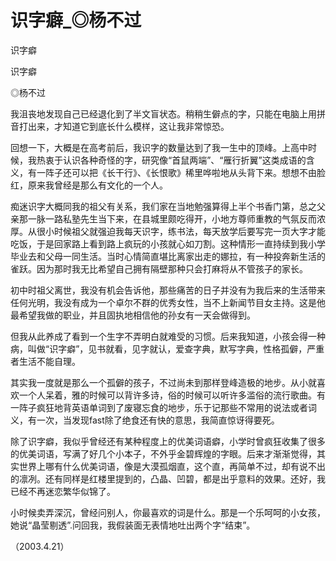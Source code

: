 # 识字癖_◎杨不过

识字癖

识字癖

◎杨不过

我沮丧地发现自己已经退化到了半文盲状态。稍稍生僻点的字，只能在电脑上用拼音打出来，才知道它到底长什么模样，这让我非常惊恐。

回想一下，大概是在高考前后，我识字的数量达到了我一生中的顶峰。上高中时候，我热衷于认识各种奇怪的字，研究像“首鼠两端”、“雁行折翼”这类成语的含义，有一阵子还可以把《长干行》、《长恨歌》稀里哗啦地从头背下来。想想不由脸红，原来我曾经是那么有文化的一个人。

痴迷识字大概同我的祖父有关系，我们家在当地勉强算得上半个书香门第，总之父亲那一脉一路私塾先生当下来，在县城里颇吃得开，小地方尊师重教的气氛反而浓厚。从很小时候祖父就强迫我每天识字，练书法，每天放学后要写完一页大字才能吃饭，于是回家路上看到路上疯玩的小孩就心如刀割。这种情形一直持续到我小学毕业去和父母一同生活。当时心情简直堪比离家出走的娜拉，有一种投奔新生活的雀跃。因为那时我无比希望自己拥有隔壁那种只会打麻将从不管孩子的家长。

初中时祖父离世，我没有机会告诉他，那些痛苦的日子并没有为我后来的生活带来任何光明，我没有成为一个卓尔不群的优秀女性，当不上新闻节目女主持。这是他最希望我做的职业，并且固执地相信他的孙女有一天会做得到。

但我从此养成了看到一个生字不弄明白就难受的习惯。后来我知道，小孩会得一种病，叫做“识字癖”，见书就看，见字就认，爱查字典，默写字典，性格孤僻，严重者生活不能自理。

其实我一度就是那么一个孤僻的孩子，不过尚未到那样登峰造极的地步。从小就喜欢一个人呆着，雅的时候可以背许多诗，俗的时候可以听许多滥俗的流行歌曲。有一阵子疯狂地背英语单词到了废寝忘食的地步，乐于记那些不常用的说法或者词义，有一次，当发现fast除了绝食还有快的意思，我简直惊讶得要死。

除了识字癖，我似乎曾经还有某种程度上的优美词语癖，小学时曾疯狂收集了很多的优美词语，写满了好几个小本子，不外乎金碧辉煌的字眼。后来才渐渐觉得，其实世界上哪有什么优美词语，像是大漠孤烟直，这个直，再简单不过，却有说不出的凛冽。还有同样是红楼里提到的，凸晶、凹碧，都是出乎意料的效果。还好，我已经不再迷恋繁华似锦了。

小时候卖弄深沉，曾经问别人，你最喜欢的词是什么。那是一个乐呵呵的小女孩，她说“晶莹剔透”.问回我，我假装面无表情地吐出两个字“结束”。

（2003.4.21）